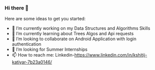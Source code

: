 ### Hi there 👋

Here are some ideas to get you started:

- 🔭 I’m currently working on my Data Structures and Algorithms Skills
- 🌱 I’m currently learning about Trees Algos and Api requests
- 👯 I’m looking to collaborate on Android Application with login authentication
- 🤔 I’m looking for Summer Internships
- 📫 How to reach me: Linkedin-https://www.linkedin.com/in/kshitij-katiyar-7b23a0146/
